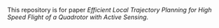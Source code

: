 This repository is for paper *Efficient Local Trajectory Planning for High Speed Flight of a Quadrotor with Active Sensing*.
